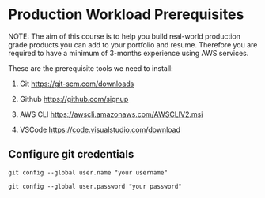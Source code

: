 # Production Workload Prerequisites

NOTE: The aim of this course is to help you build real-world production grade products you can add to your portfolio and resume. 
Therefore you are required to have a minimum of 3-months experience using AWS services. 

These are the prerequisite tools we need to install:

1. Git
   https://git-scm.com/downloads

2. Github
   https://github.com/signup
  
3. AWS CLI
   https://awscli.amazonaws.com/AWSCLIV2.msi

4. VSCode
   https://code.visualstudio.com/download


## Configure git credentials

`git config --global user.name "your username"`

`git config --global user.password "your password"`
